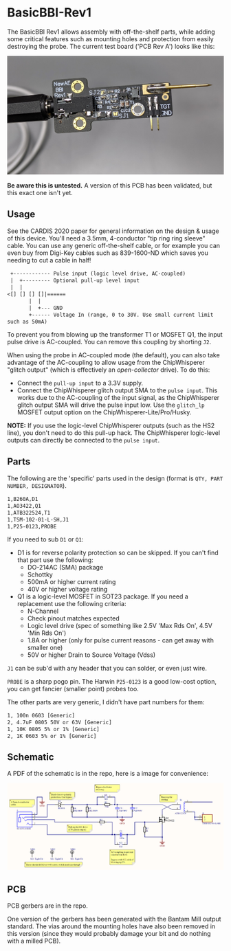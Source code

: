 # BasicBBI-Rev1

The BasicBBI Rev1 allows assembly with off-the-shelf parts, while adding some critical features such as mounting holes and protection from easily destroying the probe. The current test board ('PCB Rev A') looks like this:

![](mainpcb/photo/basicbbi-rev1.jpg)

**Be aware this is untested.** A version of this PCB has been validated, but this exact one isn't yet.

## Usage

See the CARDIS 2020 paper for general information on the design & usage of this device. You'll need a 3.5mm, 4-conductor "tip ring ring sleeve" cable. You can use any generic off-the-shelf cable, or for example you can even buy from Digi-Key cables such as 839-1600-ND which saves you needing to cut a cable in half!

```
 +------------ Pulse input (logic level drive, AC-coupled)
 |  +--------- Optional pull-up level input
 |  |
<[] [] [] []|======
       |  |
       |  +--- GND
       +------ Voltage In (range, 0 to 30V. Use small current limit such as 50mA)
```

To prevent you from blowing up the transformer T1 or MOSFET Q1, the input pulse drive is AC-coupled. You can remove this coupling by shorting `J2`.

When using the probe in AC-coupled mode (the default), you can also take advantage of the AC-coupling to allow usage from the ChipWhisperer "glitch output" (which is effectively an *open-collector* drive). To do this:

* Connect the `pull-up input` to a 3.3V supply.
* Connect the ChipWhisperer glitch output SMA to the `pulse input`. This works due to the AC-coupling of the input signal, as the ChipWhisperer glitch output SMA will drive the pulse input low. Use the `glitch_lp` MOSFET output option on the ChipWhisperer-Lite/Pro/Husky.

**NOTE:** If you use the logic-level ChipWhisperer outputs (such as the HS2 line), you don't need to do this pull-up hack. The ChipWhisperer logic-level outputs can directly be connected to the `pulse input`.


## Parts

The following are the 'specific' parts used in the design (format is `QTY, PART NUMBER, DESIGNATOR`).

```
1,B260A,D1
1,AO3422,Q1
1,ATB322524,T1
1,TSM-102-01-L-SH,J1
1,P25-0123,PROBE
```

If you need to sub `D1` or `Q1`:

* D1 is for reverse polarity protection so can be skipped. If you can't find that part use the following:
	* DO-214AC (SMA) package
	* Schottky
	* 500mA or higher current rating
	* 40V or higher voltage rating
* Q1 is a logic-level MOSFET in SOT23 package. If you need a replacement use the following criteria:
	* N-Channel
	* Check pinout matches expected
	* Logic level drive (spec of something like 2.5V 'Max Rds On', 4.5V 'Min Rds On')
	* 1.8A or higher (only for pulse current reasons - can get away with smaller one)
	* 50V or higher Drain to Source Voltage (Vdss) 
 
`J1` can be sub'd with any header that you can solder, or even just wire.

`PROBE` is a sharp pogo pin. The Harwin `P25-0123` is a good low-cost option, you can get fancier (smaller point) probes too.

The other parts are very generic, I didn't have part numbers for them:

```
1, 100n 0603 [Generic]
2, 4.7uF 0805 50V or 63V [Generic]
1, 10K 0805 5% or 1% [Generic]
2, 1K 0603 5% or 1% [Generic]
```

## Schematic

A PDF of the schematic is in the repo, here is a image for convenience:

![](basicbbi-v1-mainpcb-schematic.png)

## PCB

PCB gerbers are in the repo.

One version of the gerbers has been generated with the Bantam Mill output standard. The vias around the mounting holes have also been removed in this version (since they would probably damage your bit and do nothing with a milled PCB).